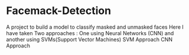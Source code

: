 # Facemack-Detection
A project to build a model to classify masked and unmasked faces
Here I have taken Two approaches : One using Neural Networks (CNN) and another using SVMs(Support Vector Machines)
SVM Approach
CNN Approach
